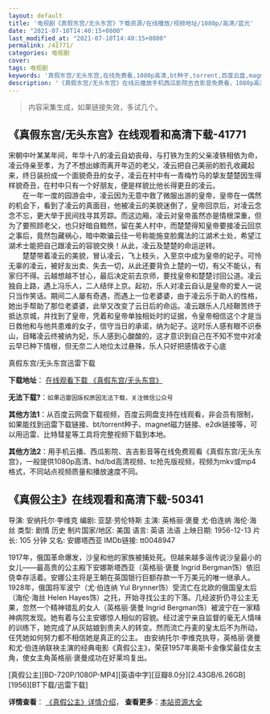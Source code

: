```yaml
---
layout: default
title: '电视剧《真假东宫/无头东宫》下载资源/在线播放/视频地址/1080p/高清/蓝光'
date: "2021-07-10T14:40:15+0800"
last_modified_at: "2021-07-10T14:40:15+0800"
permalink: /41771/
categories: 电视剧
cover:
tags: 电视剧
keywords: '真假东宫/无头东宫,在线免费看,1080p高清,bt种子,torrent,百度云盘,magnet,磁力链,迅雷下载资源'
description: '《真假东宫/无头东宫》在线云播放手机西瓜影院吉吉影音免费看，1080p高清bd/hd未删减完整版和tc抢先枪版，mkv/mp4格式，附带bt/torrent种子、magnet/磁力链、百度云盘、网盘资源迅雷下载链接'
---
```


>内容采集生成，如果链接失效，多试几个。


## 《真假东宫/无头东宫》在线观看和高清下载-41771

宋朝中叶某某年间，年华十八的凌云自幼丧母，与打铁为生的父亲凌铁相依为命，凌云侍亲至孝，为了不想出嫁而离开年迈的老父，凌云把自己美丽的脸孔收藏起来，终日装扮成一个面貌奇丑的女子，凌云在村中有一青梅竹马的挚友楚楚因生得样貌奇丑，在村中只有一个好朋友，便是样貌比他长得更丑的凌云。<br />　　在一年一度的园游会中，凌云因为无意中救了微服出游的皇帝，皇帝在一偶然的机会下，看到了凌云的真面目，他被凌云的美貌迷倒了，皇帝回京后，对凌云念念不忘，更大举于民间找寻其芳踪。而这边厢，凌云对皇帝虽然亦是情根深重，但为了要照顾老父，也只好暗自黯然，留在美人村中，而楚楚得知皇帝要接凌云回京之事后，竟然包藏祸心，暗中欺骗云往一号称能施变脸魔法的江湖术士处，希望江湖术士能把自己跟凌云的容貌交换！从此，凌云及楚楚的命运逆转。<br />　　楚楚带着凌云的美貌，冒认凌云，飞上枝头，入至京中成为皇帝的妃子。可怜无辜的凌云，被好友出卖、失去一切，从此还要背负上楚的一切，有父不能认，有家归不得。云越想越不甘心，最后决定前去京师，要找皇帝和楚楚讨回公道。凌云独自上路，遇上冯乐人，二人结伴上京。起初，乐人对凌云自认是皇帝的爱人一说只当作笑话。期间二人屡有奇遇，而遇上一位老婆婆，由于凌云乐于助人的性格，她出手帮助了那位老婆婆，此举又改变了云日后的命运。凌云跟乐人几经鞎苦终于抵达京城，并找到了皇帝，凭着和皇帝单独相处时的证据，令皇帝相信这个才是当日救他和与他共患难的女子，信守当日的承诺，纳为妃子。这时乐人感有眼不识泰山，目睹凌云终被纳为妃，乐人感到心酸酸的，这才意识到自己在不知不觉中对凌云早已种下情根，但无奈二人地位太过悬殊，乐人只好把感情收于心底


真假东宫/无头东宫迅雷下载

**下载地址**： [在线观看下载 《真假东宫/无头东宫》](https://www.993dy.com//vod-detail-id-10505.html) 


**无法下载?**：`如果迅雷因版权原因无法下载，关注微信公众号 `

**其他方法1**：从百度云网盘下载视频，百度云网盘支持在线观看，非会员有限制，如果能找到迅雷下载链接、bt/torrent种子、magnet磁力链接、e2dk链接等，可以用迅雷、比特彗星等工具将完整视频下载到本地。

**其他方法2**：用手机云播、西瓜影院、吉吉影音等在线免费观看《真假东宫/无头东宫》，一般提供1080p高清、hd/bd高清视频、tc抢先版视频，视频为mkv或mp4格式，不同站点视频质量和播放速度不同。


## 《真假公主》在线观看和高清下载-50341

导演: 安纳托尔·李维克 编剧: 亚瑟·劳伦特斯 主演: 英格丽·褒曼 尤·伯连纳 海伦·海丝 类型: 剧情 历史 制片国家/地区: 美国 语言: 英语 法语 上映日期: 1956-12-13 片长: 105 分钟 又名: 安娜塔西亚 IMDb链接: tt0048947

1917年，俄国革命爆发，沙皇和他的家族被捕处死。但越来越多谣传说沙皇最小的女儿——最高贵的公主殿下安娜斯塔西亚（英格丽·褒曼 Ingrid Bergman饰）依旧侥幸存活着。安娜公主将是王朝在英国银行巨额存款一千万美元的唯一继承人。1928年，俄国将军波宁（尤·伯连纳 Yul Brynner饰）受流亡在北欧的俄国皇太后（海伦·海丝 Helen Hayes饰）之托，开始寻找公主的下落。几经波折仍寻公主无果，忽然一个精神错乱的女人（英格丽·褒曼 Ingrid Bergman饰）被波宁在一家精神病院发现。她有着与公主安娜惊人相似的容貌。经过波宁亲自监督的毫无人情味的训练下，她完成了从灰姑娘到贵夫人的转变。然而流亡丹麦的皇太后不为所动，任凭她如何努力都不相信她是真正的公主。 由安纳托尔·李维克执导，英格丽·褒曼和尤·伯连纳联袂主演的经典电影《真假公主》，荣获1957年奥斯卡金像奖最佳女主角，使女主角英格丽·褒曼成功在好莱坞复出。


[真假公主][BD-720P/1080P-MP4][英语中字][豆瓣8.0分][2.43GB/6.26GB][1956][BT下载/迅雷下载]

**详情查看**： [《真假公主》详情介绍](/movie/50341/)， **查看更多**：[本站资源大全](/movie/t/all/)

